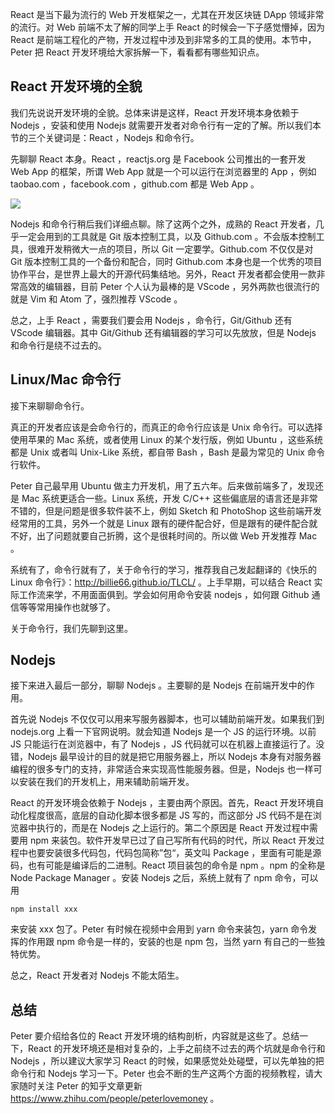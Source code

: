 React 是当下最为流行的 Web 开发框架之一，尤其在开发区块链 DApp 领域非常的流行。对 Web 前端不太了解的同学上手 React 的时候会一下子感觉懵掉，因为 React 是前端工程化的产物，开发过程中涉及到非常多的工具的使用。本节中，Peter 把 React 开发环境给大家拆解一下，看看都有哪些知识点。

## React 开发环境的全貌

我们先说说开发环境的全貌。总体来讲是这样，React 开发环境本身依赖于 Nodejs ，安装和使用 Nodejs 就需要开发者对命令行有一定的了解。所以我们本节的三个关键词是：React ，Nodejs 和命令行。

先聊聊 React 本身。React ，reactjs.org 是 Facebook 公司推出的一套开发 Web App 的框架，所谓 Web App 就是一个可以运行在浏览器里的 App ，例如 taobao.com ，facebook.com ，github.com 都是 Web App 。

![](https://img.haoqicat.com/2018102601.jpg)

Nodejs 和命令行稍后我们详细点聊。除了这两个之外，成熟的 React 开发者，几乎一定会用到的工具就是 Git 版本控制工具，以及 Github.com 。不会版本控制工具，很难开发稍微大一点的项目，所以 Git 一定要学。Github.com 不仅仅是对 Git 版本控制工具的一个备份和配合，同时 Github.com 本身也是一个优秀的项目协作平台，是世界上最大的开源代码集结地。另外，React 开发者都会使用一款非常高效的编辑器，目前 Peter 个人认为最棒的是 VScode ，另外两款也很流行的就是 Vim 和 Atom 了，强烈推荐 VScode 。

总之，上手 React ，需要我们要会用 Nodejs ，命令行，Git/Github 还有 VScode 编辑器。其中 Git/Github 还有编辑器的学习可以先放放，但是 Nodejs 和命令行是绕不过去的。

## Linux/Mac 命令行

接下来聊聊命令行。

真正的开发者应该是会命令行的，而真正的命令行应该是 Unix 命令行。可以选择使用苹果的 Mac 系统，或者使用 Linux 的某个发行版，例如 Ubuntu ，这些系统都是 Unix 或者叫 Unix-Like 系统，都自带 Bash ，Bash 是最为常见的 Unix 命令行软件。

Peter 自己最早用 Ubuntu 做主力开发机，用了五六年。后来做前端多了，发现还是 Mac 系统更适合一些。Linux 系统，开发 C/C++ 这些偏底层的语言还是非常不错的，但是问题是很多软件装不上，例如 Sketch 和 PhotoShop 这些前端开发经常用的工具，另外一个就是 Linux 跟有的硬件配合好，但是跟有的硬件配合就不好，出了问题就要自己折腾，这个是很耗时间的。所以做 Web 开发推荐 Mac 。

系统有了，命令行就有了，关于命令行的学习，推荐我自己发起翻译的《快乐的 Linux 命令行》：http://billie66.github.io/TLCL/ 。上手早期，可以结合 React 实际工作流来学，不用面面俱到。学会如何用命令安装 nodejs ，如何跟 Github 通信等等常用操作也就够了。

关于命令行，我们先聊到这里。

## Nodejs

接下来进入最后一部分，聊聊 Nodejs 。主要聊的是 Nodejs 在前端开发中的作用。

首先说 Nodejs 不仅仅可以用来写服务器脚本，也可以辅助前端开发。如果我们到 nodejs.org 上看一下官网说明。就会知道 Nodejs 是一个 JS 的运行环境。以前 JS 只能运行在浏览器中，有了 Nodejs ，JS 代码就可以在机器上直接运行了。没错，Nodejs 最早设计的目的就是把它用服务器上，所以 Nodejs 本身有对服务器编程的很多专门的支持，非常适合来实现高性能服务器。但是，Nodejs 也一样可以安装在我们的开发机上，用来辅助前端开发。

React 的开发环境会依赖于 Nodejs ，主要由两个原因。首先，React 开发环境自动化程度很高，底层的自动化脚本很多都是 JS 写的，而这部分 JS 代码不是在浏览器中执行的，而是在 Nodejs 之上运行的。第二个原因是 React 开发过程中需要用 npm 来装包。软件开发早已过了自己写所有代码的时代，所以 React 开发过程中也要安装很多代码包，代码包简称”包“，英文叫 Package ，里面有可能是源码，也有可能是编译后的二进制。React 项目装包的命令是 npm 。npm 的全称是 Node Package Manager 。安装 Nodejs 之后，系统上就有了 npm 命令，可以用

```
npm install xxx
```

来安装 xxx 包了。Peter 有时候在视频中会用到 yarn 命令来装包，yarn 命令发挥的作用跟 npm 命令是一样的，安装的也是 npm 包，当然 yarn 有自己的一些独特优势。

总之，React 开发者对 Nodejs 不能太陌生。

## 总结

Peter 要介绍给各位的 React 开发环境的结构剖析，内容就是这些了。总结一下，React 的开发环境还是相对复杂的，上手之前绕不过去的两个坑就是命令行和 Nodejs ，所以建议大家学习 React 的时候，如果感觉处处碰壁，可以先单独的把命令行和 Nodejs 学习一下。Peter 也会不断的生产这两个方面的视频教程，请大家随时关注 Peter 的知乎文章更新 https://www.zhihu.com/people/peterlovemoney 。
